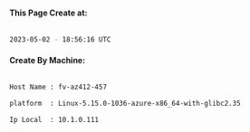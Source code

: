 
   
#### This Page Create at:

```bash

2023-05-02 - 18:56:16 UTC

```

#### Create By Machine:

```bash

Host Name : fv-az412-457

platform  : Linux-5.15.0-1036-azure-x86_64-with-glibc2.35

Ip Local  : 10.1.0.111

```

